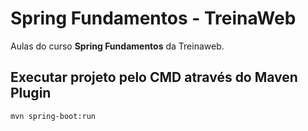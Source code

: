# Spring Fundamentos - TreinaWeb
Aulas do curso **Spring Fundamentos** da Treinaweb.

## Executar projeto pelo CMD através do Maven Plugin
```bash
mvn spring-boot:run
```